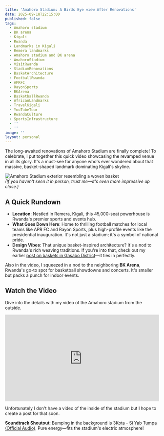 ```yaml
---
title: 'Amahoro Stadium: A Birds Eye view After Renovations'
date: 2025-09-18T22:15:00
published: false
tags:
  - Amahoro stadium
  - BK arena
  - Kigali
  - Rwanda
  - Landmarks in Kigali
  - Remera landmarks
  - Amahoro stadium and BK arena
  - AmahoroStadium
  - VisitRwanda
  - StadiumRenovations
  - BasketArchitecture
  - FootballRwanda
  - APRFC
  - RayonSports
  - BKArena
  - BasketballRwanda
  - AfricanLandmarks
  - TravelKigali
  - YouTubeTour
  - RwandaCulture
  - SportsInfrastructure
  - ''
  - ''
image: ''
layout: personal
---
```

The long-awaited renovations of Amahoro Stadium are finally complete! To celebrate, I put together this quick video showcasing the revamped venue in all its glory. It's a must-see for anyone who's ever wondered about that massive, basket-shaped landmark dominating Kigali's skyline.

![Amahoro Stadium exterior resembling a woven basket](https://rdjarbeng.com/path-to-image.jpg "Amahoro Stadium exterior resembling a woven basket")  
_(If you haven't seen it in person, trust me—it's even more impressive up close.)_

## A Quick Rundown

- **Location**: Nestled in Remera, Kigali, this 45,000-seat powerhouse is Rwanda's premier sports and events hub.
- **What Goes Down Here**: Home to thrilling football matches for local teams like APR FC and Rayon Sports, plus high-profile events like the presidential inauguration. It's not just a stadium; it's a symbol of national pride.
- **Design Vibes**: That unique basket-inspired architecture? It's a nod to Rwanda's rich weaving traditions. If you're into that, check out my earlier [post on baskets in Gasabo District](https://rdjarbeng.com/personal/gasabo_basket/)—it ties in perfectly.

Also in the video, I squeezed in a nod to the neighboring **BK Arena**, Rwanda's go-to spot for basketball showdowns and concerts. It's smaller but packs a punch for indoor events.

## Watch the Video

Dive into the details with my video of the Amahoro stadium from the outside. 

<div style="position: relative; padding-bottom: 56.25%; height: 0; overflow: hidden;">
  <iframe 
    src="https://www.youtube.com/embed/jiec7XXD6EY" 
    title="Why is there a giant basket on this building? – Amahoro Stadium Tour" 
    frameborder="0" 
    allow="accelerometer; autoplay; clipboard-write; encrypted-media; gyroscope; picture-in-picture; web-share" 
    referrerpolicy="strict-origin-when-cross-origin" 
    allowfullscreen 
    style="position: absolute; top: 0; left: 0; width: 100%; height: 100%;">
  </iframe>
</div>

Unfortunately I don't have a video of the inside of the stadium but I hope to create a post for that soon.

**Soundtrack Shoutout**: Bumping in the background is [3Kota - Si Yab Tumpa (Official Audio)](https://www.youtube.com/watch?v=7qL4BmTQkrc). Pure energy—fits the stadium's electric atmosphere!
